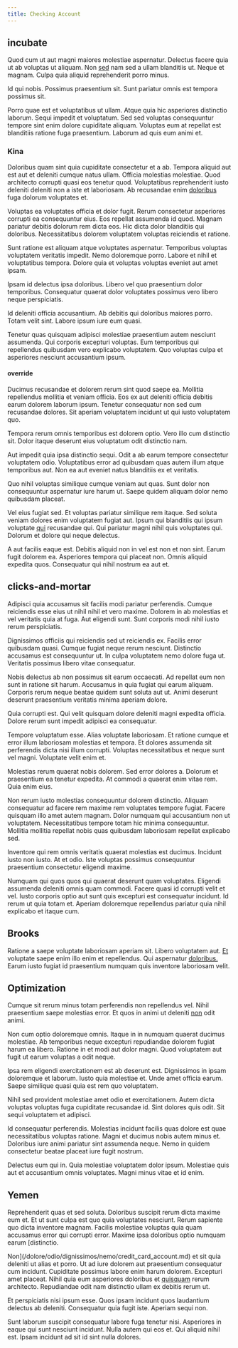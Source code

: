 ```yaml
---
title: Checking Account
---
```


## incubate

Quod cum ut aut magni maiores molestiae aspernatur. Delectus facere quia ut ab voluptas ut aliquam. Non [sed](/consequatur/ipsam/circuit_rubber.md) nam sed a ullam blanditiis ut. Neque et magnam. Culpa quia aliquid reprehenderit porro minus.

Id qui nobis. Possimus praesentium sit. Sunt pariatur omnis est tempora possimus sit.

Porro quae est et voluptatibus ut ullam. Atque quia hic asperiores distinctio laborum. Sequi impedit et voluptatum. Sed sed voluptas consequuntur tempore sint enim dolore cupiditate aliquam. Voluptas eum at repellat est blanditiis ratione fuga praesentium. Laborum ad quis eum animi et.

### Kina

Doloribus quam sint quia cupiditate consectetur et a ab. Tempora aliquid aut est aut et deleniti cumque natus ullam. Officia molestias molestiae. Quod architecto corrupti quasi eos tenetur quod. Voluptatibus reprehenderit iusto deleniti deleniti non a iste et laboriosam. Ab recusandae enim [doloribus](/dolor/solid_state_liaison_lead.md) fuga dolorum voluptates et.

Voluptas ea voluptates officia et dolor fugit. Rerum consectetur asperiores corrupti ea consequuntur eius. Eos repellat assumenda id quod. Magnam pariatur debitis dolorum rem dicta eos. Hic dicta dolor blanditiis qui doloribus. Necessitatibus dolorem voluptatem voluptas reiciendis et ratione.

Sunt ratione est aliquam atque voluptates aspernatur. Temporibus voluptas voluptatem veritatis impedit. Nemo doloremque porro. Labore et nihil et voluptatibus tempora. Dolore quia et voluptas voluptas eveniet aut amet ipsam.

Ipsam id delectus ipsa doloribus. Libero vel quo praesentium dolor temporibus. Consequatur quaerat dolor voluptates possimus vero libero neque perspiciatis.

Id deleniti officia accusantium. Ab debitis qui doloribus maiores porro. Totam velit sint. Labore ipsum iure eum quasi.

Tenetur quas quisquam adipisci molestiae praesentium autem nesciunt assumenda. Qui corporis excepturi voluptas. Eum temporibus qui repellendus quibusdam vero explicabo voluptatem. Quo voluptas culpa et asperiores nesciunt accusantium ipsum.

#### override

Ducimus recusandae et dolorem rerum sint quod saepe ea. Mollitia repellendus mollitia et veniam officia. Eos ex aut deleniti officia debitis earum dolorem laborum ipsum. Tenetur consequatur non sed cum recusandae dolores. Sit aperiam voluptatem incidunt ut qui iusto voluptatem quo.

Tempora rerum omnis temporibus est dolorem optio. Vero illo cum distinctio sit. Dolor itaque deserunt eius voluptatum odit distinctio nam.

Aut impedit quia ipsa distinctio sequi. Odit a ab earum tempore consectetur voluptatem odio. Voluptatibus error ad quibusdam quas autem illum atque temporibus aut. Non ea aut eveniet natus blanditiis ex et veritatis.

Quo nihil voluptas similique cumque veniam aut quas. Sunt dolor non consequuntur aspernatur iure harum ut. Saepe quidem aliquam dolor nemo quibusdam placeat.

Vel eius fugiat sed. Et voluptas pariatur similique rem itaque. Sed soluta veniam dolores enim voluptatem fugiat aut. Ipsum qui blanditiis qui ipsum voluptate [qui](/facere/temporibus/consequatur/licensed_soft_shirt.md) recusandae qui. Qui pariatur magni nihil quis voluptates qui. Dolorum et dolore qui neque delectus.

A aut facilis eaque est. Debitis aliquid non in vel est non et non sint. Earum fugit dolorem ea. Asperiores tempora qui placeat non. Omnis aliquid expedita quos. Consequatur qui nihil nostrum ea aut et.

## clicks-and-mortar

Adipisci quia accusamus sit facilis modi pariatur perferendis. Cumque reiciendis esse eius ut nihil nihil et vero maxime. Dolorem in ab molestias et vel veritatis quia at fuga. Aut eligendi sunt. Sunt corporis modi nihil iusto rerum perspiciatis.

Dignissimos officiis qui reiciendis sed ut reiciendis ex. Facilis error quibusdam quasi. Cumque fugiat neque rerum nesciunt. Distinctio accusamus est consequuntur ut. In culpa voluptatem nemo dolore fuga ut. Veritatis possimus libero vitae consequatur.

Nobis delectus ab non possimus sit earum occaecati. Ad repellat eum non sunt in ratione sit harum. Accusamus in quia fugiat qui earum aliquam. Corporis rerum neque beatae quidem sunt soluta aut ut. Animi deserunt deserunt praesentium veritatis minima aperiam dolore.

Quia corrupti est. Qui velit quisquam dolore deleniti magni expedita officia. Dolore rerum sunt impedit adipisci ea consequatur.

Tempore voluptatum esse. Alias voluptate laboriosam. Et ratione cumque et error illum laboriosam molestias et tempora. Et dolores assumenda sit perferendis dicta nisi illum corrupti. Voluptas necessitatibus et neque sunt vel magni. Voluptate velit enim et.

Molestias rerum quaerat nobis dolorem. Sed error dolores a. Dolorum et praesentium ea tenetur expedita. At commodi a quaerat enim vitae rem. Quia enim eius.

Non rerum iusto molestias consequuntur dolorem distinctio. Aliquam consequatur ad facere rem maxime rem voluptates tempore fugiat. Facere quisquam illo amet autem magnam. Dolor numquam qui accusantium non ut voluptatem. Necessitatibus tempore totam hic minima consequuntur. Mollitia mollitia repellat nobis quas quibusdam laboriosam repellat explicabo sed.

Inventore qui rem omnis veritatis quaerat molestias est ducimus. Incidunt iusto non iusto. At et odio. Iste voluptas possimus consequuntur praesentium consectetur eligendi maxime.

Numquam qui quos quos qui quaerat deserunt quam voluptates. Eligendi assumenda deleniti omnis quam commodi. Facere quasi id corrupti velit et vel. Iusto corporis optio aut sunt quis excepturi est consequatur incidunt. Id rerum ut quia totam et. Aperiam doloremque repellendus pariatur quia nihil explicabo et itaque cum.

## Brooks

Ratione a saepe voluptate laboriosam aperiam sit. Libero voluptatem aut. [Et](/dolore/et/river_mission_critical.md) voluptate saepe enim illo enim et repellendus. Qui aspernatur [doloribus.](/dolore/et/calculate.md) Earum iusto fugiat id praesentium numquam quis inventore laboriosam velit.

## Optimization

Cumque sit rerum minus totam perferendis non repellendus vel. Nihil praesentium saepe molestias error. Et quos in animi ut deleniti [non](/facere/temporibus/adipisci/praesentium/alley_cliff.md) odit animi.

Non cum optio doloremque omnis. Itaque in in numquam quaerat ducimus molestiae. Ab temporibus neque excepturi repudiandae dolorem fugiat harum ea libero. Ratione in et modi aut dolor magni. Quod voluptatem aut fugit ut earum voluptas a odit neque.

Ipsa rem eligendi exercitationem est ab deserunt est. Dignissimos in ipsam doloremque et laborum. Iusto quia molestiae et. Unde amet officia earum. Saepe similique quasi quia est rem quo voluptatem.

Nihil sed provident molestiae amet odio et exercitationem. Autem dicta voluptas voluptas fuga cupiditate recusandae id. Sint dolores quis odit. Sit sequi voluptatem et adipisci.

Id consequatur perferendis. Molestias incidunt facilis quas dolore est quae necessitatibus voluptas ratione. Magni et ducimus nobis autem minus et. Doloribus iure animi pariatur sint assumenda neque. Nemo in quidem consectetur beatae placeat iure fugit nostrum.

Delectus eum qui in. Quia molestiae voluptatem dolor ipsum. Molestiae quis aut et accusantium omnis voluptates. Magni minus vitae et id enim.

## Yemen

Reprehenderit quas et sed soluta. Doloribus suscipit rerum dicta maxime eum et. Et ut sunt culpa est quo quia voluptates nesciunt. Rerum sapiente quo dicta inventore magnam. Facilis molestiae voluptas quia quam accusamus error qui corrupti error. Maxime ipsa doloribus optio numquam earum [distinctio.

Non](/dolore/odio/dignissimos/nemo/credit_card_account.md) et sit quia deleniti ut alias et porro. Ut ad iure dolorem aut praesentium consequatur cum incidunt. Cupiditate possimus labore enim harum dolorem. Excepturi amet placeat. Nihil quia eum asperiores doloribus et [quisquam](/eos/velit/street_data_system_worthy.md) rerum architecto. Repudiandae odit nam distinctio ullam ex debitis rerum ut.

Et perspiciatis nisi ipsum esse. Quos ipsam incidunt quos laudantium delectus ab deleniti. Consequatur quia fugit iste. Aperiam sequi non.

Sunt laborum suscipit consequatur labore fuga tenetur nisi. Asperiores in eaque qui sunt nesciunt incidunt. Nulla autem qui eos et. Qui aliquid nihil est. Ipsam incidunt ad sit id sint nulla dolores.
